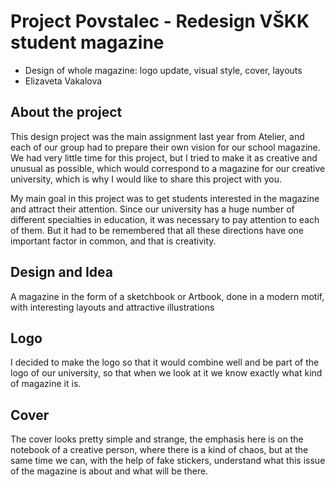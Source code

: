 # Project Povstalec - Redesign VŠKK student magazine

* Design of whole magazine: logo update, visual style, cover, layouts
* Elizaveta Vakalova 


## About the project
This design project was the main assignment last year from Atelier, and each of our group had to prepare their own vision for our school magazine. We had very little time for this project, but I tried to make it as creative and unusual as possible, which would correspond to a magazine for our creative university, which is why I would like to share this project with you.


My main goal in this project was to get students interested in the magazine and attract their attention. Since our university has a huge number of different specialties in education, it was necessary to pay attention to each of them. But it had to be remembered that all these directions have one important factor in common, and that is creativity.

## Design and Idea
A magazine in the form of a sketchbook or Artbook, done in a modern motif, with interesting layouts and attractive illustrations

## Logo
I decided to make the logo so that it would combine well and be part of the logo of our university, so that when we look at it we know exactly what kind of magazine it is.

## Cover

The cover looks pretty simple and strange, the emphasis here is on the notebook of a creative person, where there is a kind of chaos, but at the same time we can, with the help of fake stickers, understand what this issue of the magazine is about and what will be there.
